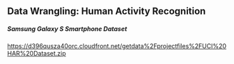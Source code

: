 ## Data Wrangling: Human Activity Recognition

##### Samsung Galaxy S Smartphone Dataset
https://d396qusza40orc.cloudfront.net/getdata%2Fprojectfiles%2FUCI%20HAR%20Dataset.zip

